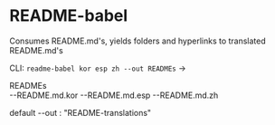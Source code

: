 # README-babel
Consumes README.md's, yields folders and hyperlinks to translated README.md's

CLI: `readme-babel kor esp zh --out READMEs` -> 

READMEs\
	--README.md.kor
	--README.md.esp
	--README.md.zh

default --out : "README-translations"

